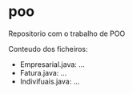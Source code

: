 # poo
Repositorio com o trabalho de POO

Conteudo dos ficheiros:
  - Empresarial.java: ...
  - Fatura.java:  ...
  - Indivifuais.java: ...
  
